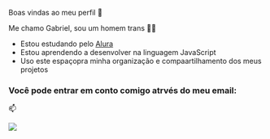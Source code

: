 Boas vindas ao meu perfil 💛

Me chamo Gabriel, sou um homem trans 🏳️‍⚧️

- Estou estudando pelo [Alura](https://wwww.alura.com.br)
- Estou aprendendo a desenvolver na linguagem JavaScript
- Uso este espaçopra minha organização e compaartilhamento dos meus projetos

### Você pode entrar em conto comigo atrvés do meu email:

📫 



![](https://media.tenor.com/RwpEi4f7Zu0AAAAM/cravity-park-serim.gif)
